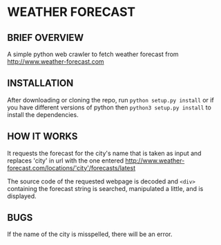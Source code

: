 # WEATHER FORECAST

BRIEF OVERVIEW
---
A simple python web crawler to fetch weather forecast from http://www.weather-forecast.com

INSTALLATION
---
After downloading or cloning the repo, run `python setup.py install` or if you have different versions of python then `python3 setup.py install` to install the dependencies.

HOW IT WORKS
---

It requests the forecast for the city's name that is taken as input and replaces 'city' in url with the one entered
http://www.weather-forecast.com/locations/'city'/forecasts/latest

The source code of the requested webpage is decoded and `<div>` containing the forecast string is searched, manipulated a little, and is displayed.


BUGS
---
If the name of the city is misspelled, there will be an error.
